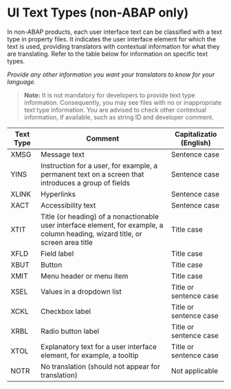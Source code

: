 # UI Text Types (non-ABAP only)

In non-ABAP products, each user interface text can be classified with a text type in property files. It indicates the user interface element for which the text is used, providing translators with contextual information for what they are translating. Refer to the table below for information on specific text types.

*Provide any other information you want your translators to know for your language.*

> **Note:** It is not mandatory for developers to provide text type information. Consequently, you may see files with no or inappropriate text type information. You are advised to check other contextual information, if available, such as string ID and developer comment.

|Text Type|Comment|Capitalizatio (English)|
|---|---|---|
|XMSG|Message text|Sentence case|
YINS|Instruction for a user, for example, a permanent text on a screen that introduces a group of fields|Sentence case|
|XLINK|Hyperlinks|Sentence case|
XACT|Accessibility text|Sentence case|
XTIT|Title (or heading) of a nonactionable user interface element, for example, a column heading, wizard title, or screen area title|Title case|
XFLD|Field label|Title case|
XBUT|Button|Title case|
XMIT|Menu header or menu item|Title case|
XSEL|Values in a dropdown list|Title or sentence case|
XCKL|Checkbox label|Title or sentence case|
XRBL|Radio button label|Title or sentence case|
XTOL|Explanatory text for a user interface element, for example, a tooltip|Title or sentence case|
NOTR|No translation (should not appear for translation)|Not applicable|


